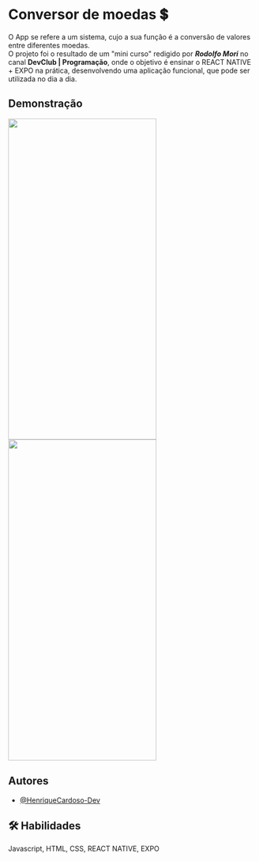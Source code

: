 
# Conversor de moedas 💲

O App se refere a um sistema, cujo a sua função é a conversão de valores entre diferentes moedas.   
O projeto foi o resultado de um "mini curso" redigido por ***Rodolfo Mori*** no canal **DevClub | Programação**, onde o objetivo é ensinar o REACT NATIVE + EXPO na prática, desenvolvendo uma aplicação funcional, que pode ser utilizada no dia a dia.




## Demonstração

<img src="https://github.com/user-attachments/assets/a80661a6-322f-4b37-a0e2-6f22066c7a57" width="300" height="650">
        
<img src="https://github.com/user-attachments/assets/b54d8154-b890-467e-8345-b4413f9f2679" width="300" height="650">


## Autores

- [@HenriqueCardoso-Dev](https://github.com/HenriqueCardoso-Dev)


## 🛠 Habilidades
Javascript, HTML, CSS, REACT NATIVE, EXPO
